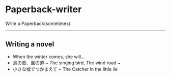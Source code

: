# Paperback-writer
Write a Paperback(sometimes).

------------

## Writing a novel

* When the winter comes, she will...
* 鳥の歌、風の道  ~ The singing bird, The wind road ~
* 小さな嘘でつかまえて ~ The Catcher in the little lie